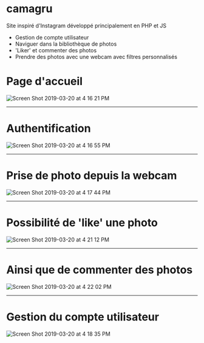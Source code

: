 # camagru
Site inspiré d'Instagram développé principalement en PHP et JS

- Gestion de compte utilisateur
- Naviguer dans la bibliothèque de photos
- 'Liker' et commenter des photos
- Prendre des photos avec une webcam avec filtres personnalisés

# Page d'accueil
![Screen Shot 2019-03-20 at 4 16 21 PM](https://user-images.githubusercontent.com/33840666/54696732-a62b2380-4b2c-11e9-8eed-9f48a9a693bb.png)


***
# Authentification
![Screen Shot 2019-03-20 at 4 16 55 PM](https://user-images.githubusercontent.com/33840666/54696967-1043c880-4b2d-11e9-9177-6010a3eb8e53.png)


***
# Prise de photo depuis la webcam
![Screen Shot 2019-03-20 at 4 17 44 PM](https://user-images.githubusercontent.com/33840666/54697013-23ef2f00-4b2d-11e9-9b81-0132a2520696.png)


***
# Possibilité de 'like' une photo
![Screen Shot 2019-03-20 at 4 21 12 PM](https://user-images.githubusercontent.com/33840666/54697045-32d5e180-4b2d-11e9-8235-67bc6e6c598b.png)


***
# Ainsi que de commenter des photos
![Screen Shot 2019-03-20 at 4 22 02 PM](https://user-images.githubusercontent.com/33840666/54697063-3a958600-4b2d-11e9-98a7-e568ab85fd06.png)


***
# Gestion du compte utilisateur
![Screen Shot 2019-03-20 at 4 18 35 PM](https://user-images.githubusercontent.com/33840666/54697087-44b78480-4b2d-11e9-8916-56a7b4c539e2.png)
